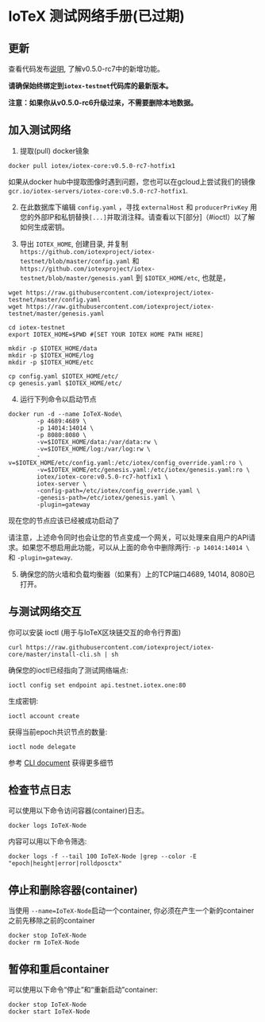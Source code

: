 # IoTeX 测试网络手册(已过期)

## 更新

查看代码发布[说明](https://github.com/iotexproject/iotex-core/releases/tag/v0.5.0-rc7), 了解v0.5.0-rc7中的新增功能。

**请确保始终绑定到`iotex-testnet`代码库的最新版本。**

**注意：如果你从v0.5.0-rc6升级过来，不需要删除本地数据。**

## 加入测试网络


1. 提取(pull) docker镜象


```
docker pull iotex/iotex-core:v0.5.0-rc7-hotfix1
```

如果从docker hub中提取图像时遇到问题，您也可以在gcloud上尝试我们的镜像
`gcr.io/iotex-servers/iotex-core:v0.5.0-rc7-hotfix1`.

2. 在此数据库下编辑 `config.yaml` ，寻找 `externalHost` 和 `producerPrivKey` 
用您的外部IP和私钥替换`[...]`并取消注释。请查看以下[部分]（#ioctl）以了解如何生成密钥。


3. 导出 `IOTEX_HOME`, 创建目录, 并复制 `https://github.com/iotexproject/iotex-testnet/blob/master/config.yaml` 和 `https://github.com/iotexproject/iotex-testnet/blob/master/genesis.yaml` 到 `$IOTEX_HOME/etc`, 也就是，

```
wget https://raw.githubusercontent.com/iotexproject/iotex-testnet/master/config.yaml
wget https://raw.githubusercontent.com/iotexproject/iotex-testnet/master/genesis.yaml

cd iotex-testnet
export IOTEX_HOME=$PWD #[SET YOUR IOTEX HOME PATH HERE]

mkdir -p $IOTEX_HOME/data
mkdir -p $IOTEX_HOME/log
mkdir -p $IOTEX_HOME/etc

cp config.yaml $IOTEX_HOME/etc/
cp genesis.yaml $IOTEX_HOME/etc/
```

4. 运行下列命令以启动节点

```
docker run -d --name IoTeX-Node\
        -p 4689:4689 \
        -p 14014:14014 \
        -p 8080:8080 \
        -v=$IOTEX_HOME/data:/var/data:rw \
        -v=$IOTEX_HOME/log:/var/log:rw \
        -v=$IOTEX_HOME/etc/config.yaml:/etc/iotex/config_override.yaml:ro \
        -v=$IOTEX_HOME/etc/genesis.yaml:/etc/iotex/genesis.yaml:ro \
        iotex/iotex-core:v0.5.0-rc7-hotfix1 \
        iotex-server \
        -config-path=/etc/iotex/config_override.yaml \
        -genesis-path=/etc/iotex/genesis.yaml \
        -plugin=gateway
```

现在您的节点应该已经被成功启动了

请注意，上述命令同时也会让您的节点变成一个网关，可以处理来自用户的API请求。如果您不想启用此功能，可以从上面的命令中删除两行: `-p 14014:14014 \` 和 `-plugin=gateway`.

5. 确保您的防火墙和负载均衡器（如果有）上的TCP端口4689, 14014, 8080已打开。

## <a name="ioctl"/>与测试网络交互


你可以安装 ioctl (用于与IoTeX区块链交互的命令行界面)

```
curl https://raw.githubusercontent.com/iotexproject/iotex-core/master/install-cli.sh | sh
```

确保您的ioctl已经指向了测试网络端点:
```
ioctl config set endpoint api.testnet.iotex.one:80
```

生成密钥:
```
ioctl account create
```

获得当前epoch共识节点的数量:
```
ioctl node delegate
```


参考 [CLI document](https://github.com/iotexproject/iotex-core/blob/master/cli/ioctl/README.md) 获得更多细节

## 检查节点日志

可以使用以下命令访问容器(container)日志。

```
docker logs IoTeX-Node
```

内容可以用以下命令筛选:

```
docker logs -f --tail 100 IoTeX-Node |grep --color -E "epoch|height|error|rolldposctx"
```

## 停止和删除容器(container)

当使用 ```--name=IoTeX-Node```启动一个container, 你必须在产生一个新的container之前先移除之前的container

```
docker stop IoTeX-Node
docker rm IoTeX-Node
```

## 暂停和重启container

可以使用以下命令“停止”和“重新启动”container:

```
docker stop IoTeX-Node
docker start IoTeX-Node
```